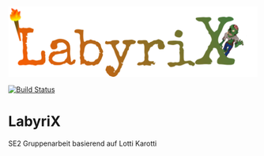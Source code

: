 <img src="logo.png">

[![Build Status](https://travis-ci.com/benceBalazs/labyriX.svg?branch=main)](https://travis-ci.com/benceBalazs/labyriX)

# LabyriX
SE2 Gruppenarbeit basierend auf Lotti Karotti
